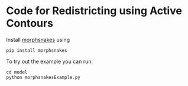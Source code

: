 # Code for Redistricting using Active Contours

Install [morphsnakes](https://github.com/pmneila/morphsnakes) using
```
pip install morphsnakes
```

To try out the example you can run:
```
cd model
python morphsnakesExample.py
```
